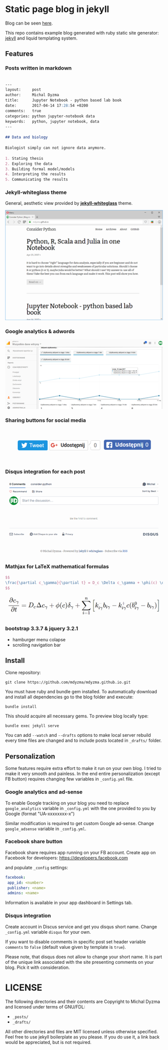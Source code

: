 # Static page blog in jekyll

Blog can be seen [here](https://mdyzma.github.io).

This repo contains example blog generated with ruby static site generator:  [jekyll](https://jekyllrb.com) and liquid templating system.

## Features

### Posts written in markdown

```markdown

---
layout:     post
author:     Michal Dyzma
title:      Jupyter Notebook - python based lab book
date:       2017-04-14 17:28:54 +0200
comments:   true
categories: python jupyter-notebook data
keywords:   python, jupyter notebook, data
---

## Data and biology

Biologist simply can not ignore data anymore.

1. Stating thesis
2. Exploring the data
3. Building formal model/models
4. Interpreting the results
5. Communicating the results

```

### Jekyll-whiteglass theme

General, aesthetic view provided by [__jekyll-whiteglass__](https://github.com/yous/whiteglass) theme.

![theme][white-glass]


### Google analytics & adwords

![features][analytics]

### Sharing buttons for social media

![features][social]

### Disqus integration for each post

![features][disqus]

### Mathjax for LaTeX mathematical formulas

```latex
$$
\frac{\partial c_\gamma}{\partial t} = D_c \Delta c_\gamma + \phi(c) \delta_{\gamma} + \sum_{i=1}^n \left[ k^{-}_{i\gamma} b_{i\gamma} - k^{+}_{i\gamma} c (b^0_{i\gamma} -b_{i\gamma})\right]
$$

```


![features][mathjax]


### bootstrap 3.3.7 & jquery 3.2.1

* hamburger menu colapse
* scrolling navigation bar



## Install

Clone repository:

```
git clone https://github.com/mdyzma/mdyzma.github.io.git
```

You must have ruby and bundle gem installed. To automatically download and install all dependencies go to the blog folder and execute:

```
bundle install
```

This should acquire all necessary gems. To preview blog locally type:

```
bundle exec jekyll serve
```

You can add `--watch` and `--drafts` options to make local server rebuild every time files are changed and to include posts located in `_drafts/` folder.


## Personalization
Some features require extra effort to make it run on your own blog. I tried to make it very smooth and painless. In the end entire personalization (except FB button) requires changing few variables in `_config.yml` file. 

### Google analytics and ad-sense

To enable Google tracking on your blog you need to replace `google_analytics` variable in `_config.yml` with the one provided to you by Google (format "UA-xxxxxxxx-x")

Similar modification is required to get custom Google ad-sense. Change `google_adsense` variable in `_config.yml`.

### Facebook share button

Facebook share requires app running on your FB account. Create app on Facebook for developers: https://developers.facebook.com

and populate `_config` settings:

```yml
facebook:
 app_id: <number>
 publisher: <name>
 admins: <name>
 ```
Information is available in your app dashboard in Settings tab.

### Disqus integration

Create account in Discus service and get you disqus short name. Change `_config.yml` variable `disqus` for your own.

If you want to disable comments in specific post set header variable `comments` to `false` (default value given by template is `true`).

Please note, that disqus does not allow to change your short name. It is part of the unique link associated with the site presenting comments on your blog. Pick it with consideration. 


# LICENSE

The following directories and their contents are Copyright to Michal Dyzma and licensed under terms of GNU/FDL:

* `_posts/`
* `_drafts/`

All other directories and files are MIT licensed unless otherwise specified. Feel free to use jekyll boilerplate as you please. If you do use it, a link back would be appreciated, but is not required.


[white-glass]: /assets/white-glass.png
[social]: /assets/social-media.png
[disqus]: /assets/disqus.png
[mathjax]: /assets/mathjax.png
[analytics]: /assets/g-analytics.png
